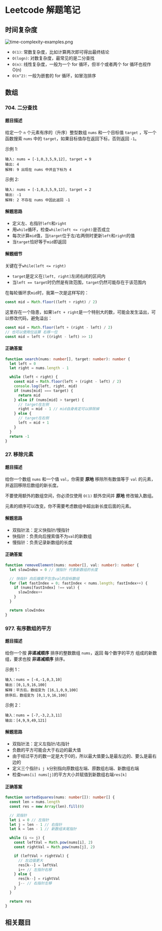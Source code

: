 # Leetcode 解题笔记

## 时间复杂度

![time-complexity-examples.png](https://adrianmejia.com/images/time-complexity-examples.png)

- `O(1)`: 常数复杂度，比如计算两次即可得出最终结论
- `O(logn)`: 对数复杂度，最常见的是二分查找
- `O(n)`: 线性复杂度，一般为一个 for 循环，但半个或者两个 for 循环也视作 O(n)
- `O(n^2)`: 一般为嵌套的 for 循环，如冒泡排序

## 数组

### 704. 二分查找

#### 题目描述

给定一个 `n` 个元素有序的（升序）整型数组 `nums` 和一个目标值 `target`  ，写一个函数搜索 `nums` 中的 `target`，如果目标值存在返回下标，否则返回 `-1`。

示例 1:

```
输入: nums = [-1,0,3,5,9,12], target = 9
输出: 4
解释: 9 出现在 nums 中并且下标为 4
```

示例 2:

```
输入: nums = [-1,0,3,5,9,12], target = 2
输出: -1
解释: 2 不存在 nums 中因此返回 -1
```

#### 解题思路

- 定义左、右指针`left`和`right`
- 用`while`循环，检查`while(left <= right)`是否成立
- 每次计算`mid`值，当`target`位于左/右两侧时更新`left`和`right`的值
- 当`target`恰好等于`mid`即返回

#### 解题细节

关键在于`while(left <= right)`
- `target`是定义在`[left, right]`左闭右闭的区间内
- 当`left == target`时仍然是有效范围，`target`仍然可能存在于该范围内

在每轮循环求`mid`时，我第一次是这样写的：

```ts
const mid = Math.floor((left + right) / 2)
```

这里存在一个隐患，如果`left + right`是一个特别大的数，可能会发生溢出，可以修改代码，避免溢出：

```ts
const mid = Math.floor(left + (right - left) / 2)
// 也可以使用位运算 右移一位
const mid = left + ((right - left) >> 1)
```

#### 正确答案

```ts
function search(nums: number[], target: number): number {
  let left = 0
  let right = nums.length - 1

  while (left < right) {
    const mid = Math.floor(left + (right - left) / 2)
    console.log(left, right, mid)
    if (nums[mid] === target) {
      return mid
    } else if (nums[mid] > target) {
      // target在左侧
      right = mid - 1 // mid自身肯定可以排除掉
    } else {
      // target在右侧
      left = mid + 1
    }
  }
  return -1
}
```

### 27. 移除元素

#### 题目描述

给你一个数组 `nums` 和一个值 `val`，你需要 **原地** 移除所有数值等于 `val` 的元素，并返回移除后数组的新长度。

不要使用额外的数组空间，你必须仅使用 `O(1)` 额外空间并 **原地** 修改输入数组。

元素的顺序可以改变。你不需要考虑数组中超出新长度后面的元素。

#### 解题思路

- 双指针法：定义快指针/慢指针
- 快指针：负责向后搜索值不为`val`的新数组
- 慢指针：负责记录新数组的长度

#### 正确答案

```ts
function removeElement(nums: number[], val: number): number {
  let slowIndex = 0 // 慢指针 代表新数组的长度

  // 快指针 向后搜索不包含val的目标数组
  for (let fastIndex = 0; fastIndex < nums.length; fastIndex++) {
    if (nums[fastIndex] !== val) {
      slowIndex++
    }
  }

  return slowIndex
}
```

### 977. 有序数组的平方

#### 题目描述

给你一个按 **非递减顺序** 排序的整数数组 `nums`，返回 每个数字的平方 组成的新数组，要求也按 **非递减顺序** 排序。

示例 1：

```
输入：nums = [-4,-1,0,3,10]
输出：[0,1,9,16,100]
解释：平方后，数组变为 [16,1,0,9,100]
排序后，数组变为 [0,1,9,16,100]
```

示例 2：

```
输入：nums = [-7,-3,2,3,11]
输出：[4,9,9,49,121]
```

#### 解题思路

- 双指针法：定义左指针/右指针
- 负数的平方可能会大于右边的最大值
- 由于经过平方的数一定是大于0的，所以最大值要么是最左边的、要么是最右边的
- 定义三个指针`i j k`分别指向原数组左端、原数组右端、新数组右端
- 检查`nums[i] nums[j]`的平方大小并赋值到新数组右端`res[k]`

#### 正确答案

```ts
function sortedSquares(nums: number[]): number[] {
  const len = nums.length
  const res = new Array(len).fill(0)

  // 双指针
  let i = 0 // 左指针
  let j = len - 1 // 右指针
  let k = len - 1 // 新数组末尾指针

  while (i <= j) {
    const leftVal = Math.pow(nums[i], 2)
    const rightVal = Math.pow(nums[j], 2)

    if (leftVal > rightVal) {
      // 左边值更大
      res[k--] = leftVal
      i++ // 左指针右移
    } else {
      res[k--] = rightVal
      j-- // 右指针左移
    }
  }

  return res
}
```

## 相关题目



